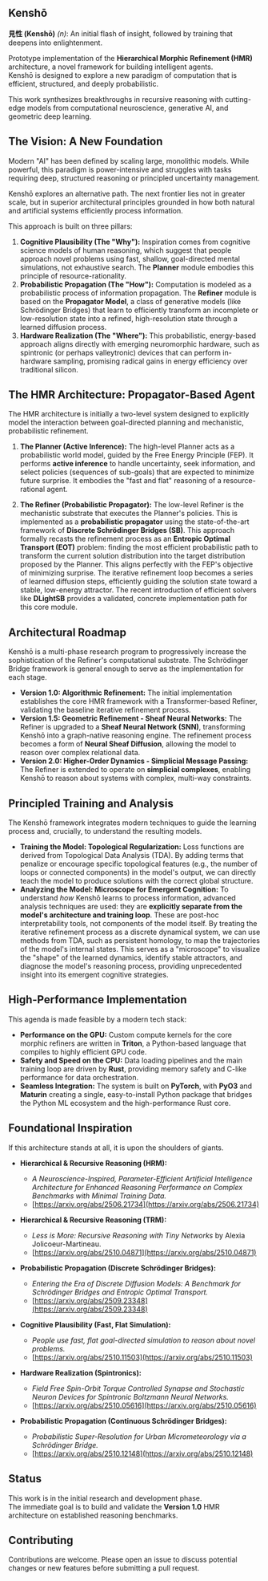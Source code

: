 ## Kenshō  
**見性 (Kenshō)** _(n)_: An initial flash of insight, followed by training that deepens into enlightenment.  

Prototype implementation of the **Hierarchical Morphic Refinement (HMR)** architecture, a novel framework for building intelligent agents.  
Kenshō is designed to explore a new paradigm of computation that is efficient, structured, and deeply probabilistic.  

This work synthesizes breakthroughs in recursive reasoning with cutting-edge models from computational neuroscience, generative AI, and geometric deep learning.  

## The Vision: A New Foundation

Modern "AI" has been defined by scaling large, monolithic models. While powerful, this paradigm is power-intensive and struggles with tasks requiring deep, structured reasoning or principled uncertainty management.  

Kenshō explores an alternative path. The next frontier lies not in greater scale, but in superior architectural principles grounded in how both natural and artificial systems efficiently process information.  

This approach is built on three pillars:  
1.  **Cognitive Plausibility (The "Why"):** Inspiration comes from cognitive science models of human reasoning, which suggest that people approach novel problems using fast, shallow, goal-directed mental simulations, not exhaustive search. The **Planner** module embodies this principle of resource-rationality.
2.  **Probabilistic Propagation (The "How"):** Computation is modeled as a probabilistic process of information propagation. The **Refiner** module is based on the **Propagator Model**, a class of generative models (like Schrödinger Bridges) that learn to efficiently transform an incomplete or low-resolution state into a refined, high-resolution state through a learned diffusion process.
3.  **Hardware Realization (The "Where"):** This probabilistic, energy-based approach aligns directly with emerging neuromorphic hardware, such as spintronic (or perhaps valleytronic) devices that can perform in-hardware sampling, promising radical gains in energy efficiency over traditional silicon.

## The HMR Architecture: Propagator-Based Agent

The HMR architecture is initially a two-level system designed to explicitly model the interaction between goal-directed planning and mechanistic, probabilistic refinement.

1.  **The Planner (Active Inference):** The high-level Planner acts as a probabilistic world model, guided by the Free Energy Principle (FEP). It performs **active inference** to handle uncertainty, seek information, and select policies (sequences of sub-goals) that are expected to minimize future surprise. It embodies the "fast and flat" reasoning of a resource-rational agent.

2.  **The Refiner (Probabilistic Propagator):** The low-level Refiner is the mechanistic substrate that executes the Planner's policies. This is implemented as a **probabilistic propagator** using the state-of-the-art framework of **Discrete Schrödinger Bridges (SB)**. This approach formally recasts the refinement process as an **Entropic Optimal Transport (EOT)** problem: finding the most efficient probabilistic path to transform the current solution distribution into the target distribution proposed by the Planner. This aligns perfectly with the FEP's objective of minimizing surprise. The iterative refinement loop becomes a series of learned diffusion steps, efficiently guiding the solution state toward a stable, low-energy attractor. The recent introduction of efficient solvers like **DLightSB** provides a validated, concrete implementation path for this core module.

## Architectural Roadmap

Kenshō is a multi-phase research program to progressively increase the sophistication of the Refiner's computational substrate. The Schrödinger Bridge framework is general enough to serve as the implementation for each stage.

*   **Version 1.0: Algorithmic Refinement:** The initial implementation establishes the core HMR framework with a Transformer-based Refiner, validating the baseline iterative refinement process.
*   **Version 1.5: Geometric Refinement - Sheaf Neural Networks:** The Refiner is upgraded to a **Sheaf Neural Network (SNN)**, transforming Kenshō into a graph-native reasoning engine. The refinement process becomes a form of **Neural Sheaf Diffusion**, allowing the model to reason over complex relational data.
*   **Version 2.0: Higher-Order Dynamics - Simplicial Message Passing:** The Refiner is extended to operate on **simplicial complexes**, enabling Kenshō to reason about systems with complex, multi-way constraints.

## Principled Training and Analysis

The Kenshō framework integrates modern techniques to guide the learning process and, crucially, to understand the resulting models.

*   **Training the Model: Topological Regularization:** Loss functions are derived from Topological Data Analysis (TDA). By adding terms that penalize or encourage specific topological features (e.g., the number of loops or connected components) in the model's output, we can directly teach the model to produce solutions with the correct global structure.
*   **Analyzing the Model: Microscope for Emergent Cognition:** To understand *how* Kenshō learns to process information, advanced analysis techniques are used: they are **explicitly separate from the model's architecture and training loop**. These are post-hoc interpretability tools, not components of the model itself. By treating the iterative refinement process as a discrete dynamical system, we can use methods from TDA, such as persistent homology, to map the trajectories of the model's internal states. This serves as a "microscope" to visualize the "shape" of the learned dynamics, identify stable attractors, and diagnose the model's reasoning process, providing unprecedented insight into its emergent cognitive strategies.

## High-Performance Implementation

This agenda is made feasible by a modern tech stack:

*   **Performance on the GPU:** Custom compute kernels for the core morphic refiners are written in **Triton**, a Python-based language that compiles to highly efficient GPU code.
*   **Safety and Speed on the CPU:** Data loading pipelines and the main training loop are driven by **Rust**, providing memory safety and C-like performance for data orchestration.
*   **Seamless Integration:** The system is built on **PyTorch**, with **PyO3** and **Maturin** creating a single, easy-to-install Python package that bridges the Python ML ecosystem and the high-performance Rust core.

## Foundational Inspiration

If this architecture stands at all, it is upon the shoulders of giants.  

  * **Hierarchical & Recursive Reasoning (HRM):**
      * *A Neuroscience-Inspired, Parameter-Efficient Artificial Intelligence Architecture for Enhanced Reasoning Performance on Complex Benchmarks with Minimal Training Data.*
      * [https://arxiv.org/abs/2506.21734](https://arxiv.org/abs/2506.21734)

  * **Hierarchical & Recursive Reasoning (TRM):**
      * *Less is More: Recursive Reasoning with Tiny Networks* by Alexia Jolicoeur-Martineau.
      * [https://arxiv.org/abs/2510.04871](https://arxiv.org/abs/2510.04871)

  * **Probabilistic Propagation (Discrete Schrödinger Bridges):**
      * *Entering the Era of Discrete Diffusion Models: A Benchmark for Schrödinger Bridges and Entropic Optimal Transport.*
      * [https://arxiv.org/abs/2509.23348](https://arxiv.org/abs/2509.23348)

  * **Cognitive Plausibility (Fast, Flat Simulation):**
      * *People use fast, flat goal-directed simulation to reason about novel problems.*
      * [https://arxiv.org/abs/2510.11503](https://arxiv.org/abs/2510.11503)

  * **Hardware Realization (Spintronics):**
      * *Field Free Spin-Orbit Torque Controlled Synapse and Stochastic Neuron Devices for Spintronic Boltzmann Neural Networks.*
      * [https://arxiv.org/abs/2510.05616](https://arxiv.org/abs/2510.05616)

  * **Probabilistic Propagation (Continuous Schrödinger Bridges):**
      * *Probabilistic Super-Resolution for Urban Micrometeorology via a Schrödinger Bridge.*
      * [https://arxiv.org/abs/2510.12148](https://arxiv.org/abs/2510.12148)

## Status

This work is in the initial research and development phase.  
The immediate goal is to build and validate the **Version 1.0** HMR architecture on established reasoning benchmarks.  

## Contributing

Contributions are welcome. Please open an issue to discuss potential changes or new features before submitting a pull request.
